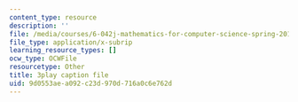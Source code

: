 ```yaml
---
content_type: resource
description: ''
file: /media/courses/6-042j-mathematics-for-computer-science-spring-2015/9d0553aea092c23d970d716a0c6e762d_VJzv6WJTtNc.srt
file_type: application/x-subrip
learning_resource_types: []
ocw_type: OCWFile
resourcetype: Other
title: 3play caption file
uid: 9d0553ae-a092-c23d-970d-716a0c6e762d
---
```


